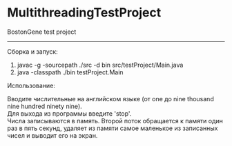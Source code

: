 # MultithreadingTestProject
BostonGene test project
***
Сборка и запуск:  
1. javac -g -sourcepath ./src -d bin src/testProject/Main.java
2. java -classpath ./bin testProject.Main

Использование:

Вводите числительные на английском языке (от one до nine thousand nine hundred ninety nine).  
Для выхода из программы введите 'stop'.  
Числа записываются в память. Второй поток обращается к памяти один раз в пять секунд, удаляет из
памяти самое маленькое из записанных чисел и выводит его на экран.
